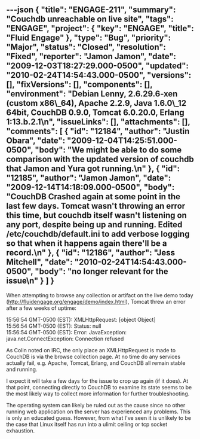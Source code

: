 ---json
{
  "title": "ENGAGE-211",
  "summary": "Couchdb unreachable on live site",
  "tags": "ENGAGE",
  "project": {
    "key": "ENGAGE",
    "title": "Fluid Engage"
  },
  "type": "Bug",
  "priority": "Major",
  "status": "Closed",
  "resolution": "Fixed",
  "reporter": "Jamon Jamon",
  "date": "2009-12-03T18:27:29.000-0500",
  "updated": "2010-02-24T14:54:43.000-0500",
  "versions": [],
  "fixVersions": [],
  "components": [],
  "environment": "Debian Lenny, 2.6.29.6-xen (custom x86\\_64), Apache 2.2.9, Java 1.6.0\\_12 64bit, CouchDB 0.9.0, Tomcat 6.0.20.0, Erlang 1:13.b.2.1\n",
  "issueLinks": [],
  "attachments": [],
  "comments": [
    {
      "id": "12184",
      "author": "Justin Obara",
      "date": "2009-12-04T14:25:51.000-0500",
      "body": "We might be able to do some comparison with the updated version of couchdb that Jamon and Yura got running.\n"
    },
    {
      "id": "12185",
      "author": "Jamon Jamon",
      "date": "2009-12-14T14:18:09.000-0500",
      "body": "CouchDB Crashed again at some point in the last few days. Tomcat wasn't throwing an error this time, but couchdb itself wasn't listening on any port, despite being up and running. Edited /etc/couchdb/default.ini to add verbose logging so that when it happens again there'll be a record.\n"
    },
    {
      "id": "12186",
      "author": "Jess Mitchell",
      "date": "2010-02-24T14:54:43.000-0500",
      "body": "no longer relevant for the issue\n"
    }
  ]
}
---
When attempting to browse any collection or artifact on the live demo today (<http://fluidengage.org/engage/demo/index.html>), Tomcat threw an error after a few weeks of uptime:

15:56:54 GMT-0500 (EST):  XMLHttpRequest: \[object Object]\
15:56:54 GMT-0500 (EST):  Status: null\
15:56:54 GMT-0500 (EST):  Error: JavaException: java.net.ConnectException: Connection refused

As Colin noted on IRC, the only place an XMLHttpRequest is made to CouchDB is via the browse collection page. At no time do any services actually fail, e.g. Apache, Tomcat, Erlang, and CouchDB all remain stable and running.

I expect it will take a few days for the issue to crop up again (if it does). At that point, connecting directly to CouchDB to examine its state seems to be the most likely way to collect more information for further troubleshooting.

The operating system can likely be ruled out as the cause since no other running web application on the server has experienced any problems. This is only an educated guess. However, from what I've seen it is unlikely to be the case that Linux itself has run into a ulimit ceiling or tcp socket exhaustion.

        